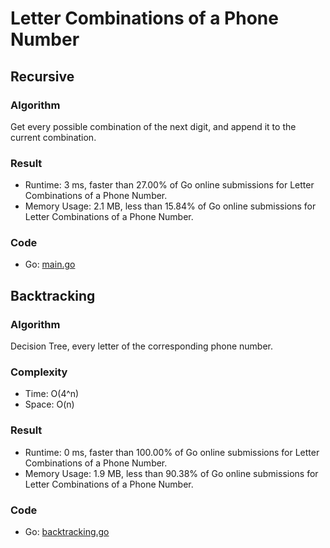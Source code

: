 # Letter Combinations of a Phone Number
## Recursive
### Algorithm
Get every possible combination of the next digit, and append it to the current combination.
### Result
- Runtime: 3 ms, faster than 27.00% of Go online submissions for Letter Combinations of a Phone Number.
- Memory Usage: 2.1 MB, less than 15.84% of Go online submissions for Letter Combinations of a Phone Number.
### Code
- Go: [main.go](#maingo)
## Backtracking
### Algorithm
Decision Tree, every letter of the corresponding phone number.
### Complexity
- Time: O(4^n)
- Space: O(n)
### Result
- Runtime: 0 ms, faster than 100.00% of Go online submissions for Letter Combinations of a Phone Number.
- Memory Usage: 1.9 MB, less than 90.38% of Go online submissions for Letter Combinations of a Phone Number.
### Code
- Go: [backtracking.go](#backtrackinggo)
